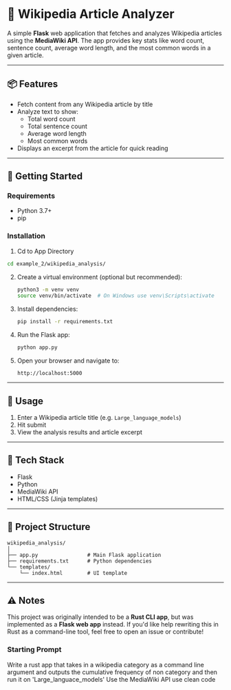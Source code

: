 # 🧠 Wikipedia Article Analyzer

A simple **Flask** web application that fetches and analyzes Wikipedia articles using the **MediaWiki API**. The app provides key stats like word count, sentence count, average word length, and the most common words in a given article.

---

## 📦 Features

- Fetch content from any Wikipedia article by title
- Analyze text to show:
  - Total word count
  - Total sentence count
  - Average word length
  - Most common words
- Displays an excerpt from the article for quick reading

---

## 🚀 Getting Started

### Requirements

- Python 3.7+
- pip

### Installation

1. Cd to App Directory

```bash
cd example_2/wikipedia_analysis/
```

2. Create a virtual environment (optional but recommended):

   ```bash
   python3 -m venv venv
   source venv/bin/activate  # On Windows use venv\Scripts\activate
   ```

3. Install dependencies:

   ```bash
   pip install -r requirements.txt
   ```

4. Run the Flask app:

   ```bash
   python app.py
   ```

5. Open your browser and navigate to:

   ```
   http://localhost:5000
   ```

---

## 🧠 Usage

1. Enter a Wikipedia article title (e.g. `Large_language_models`)
2. Hit submit
3. View the analysis results and article excerpt

---

## 🧰 Tech Stack

- Flask
- Python
- MediaWiki API
- HTML/CSS (Jinja templates)

---

## 📁 Project Structure

```
wikipedia_analysis/
│
├── app.py                # Main Flask application
├── requirements.txt      # Python dependencies
└── templates/
    └── index.html        # UI template
```

---

## ⚠️ Notes

This project was originally intended to be a **Rust CLI app**, but was implemented as a **Flask web app** instead. If you'd like help rewriting this in Rust as a command-line tool, feel free to open an issue or contribute!

### Starting Prompt
Write a rust app that takes in a wikipedia category as a command line argument and outputs the cumulative frequency of non category and then run it on 'Large_languace_models' Use the MediaWiki API
use clean code 


